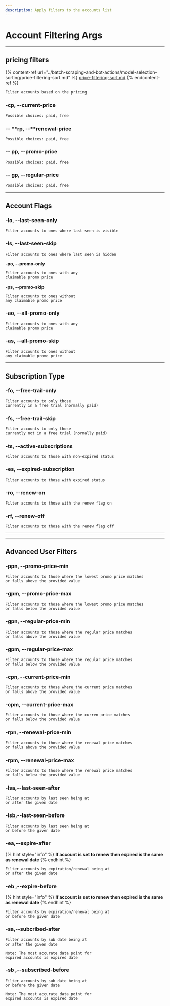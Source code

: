 ```yaml
---
description: Apply filters to the accounts list
---
```


# Account Filtering Args

***

## pricing filters

{% content-ref url="../batch-scraping-and-bot-actions/model-selection-sorting/price-filtering-sort.md" %}
[price-filtering-sort.md](../batch-scraping-and-bot-actions/model-selection-sorting/price-filtering-sort.md)
{% endcontent-ref %}

```
Filter accounts based on the pricing 
```

### -cp, --current-price

```
Possible choices: paid, free
```

### _--_ **rp, --**renewal-price

```
Possible choices: paid, free
```

### _--_ **pp, --promo-price**

```
Possible choices: paid, free
```

### **-- gp, --regular-price**

```
Possible choices: paid, free
```

***

## Account Flags

### **-lo, --last-seen-only**

```
Filter accounts to ones where last seen is visible
```

### **-ls, --last-seen-skip**

```
Filter accounts to ones where last seen is hidden
```

**-po, --promo-only**

```
Filter accounts to ones with any 
claimable promo price
```

**-ps, --promo-skip**

```
Filter accounts to ones without
any claimable promo price
```

### **-ao, --all-promo-only**

```
Filter accounts to ones with any 
claimable promo price
```

### **-as, --all-promo-skip**

```
Filter accounts to ones without
any claimable promo price
```



***

## Subscription Type

### **-fo, --free-trail-only**

```
Filter accounts to only those 
currently in a free trial (normally paid)
```

### **-fs, --free-trail-skip**

```
Filter accounts to only those 
currently not in a free trial (normally paid)
```

### **-ts, --active-subscriptions**

```
Filter accounts to those with non-expired status
```

### **-es, --expired-subscription**

```
Filter accounts to those with expired status
```

### **-ro, --renew-on**

```
Filter accounts to those with the renew flag on
```

### **-rf, --renew-off**

```
Filter accounts to those with the renew flag off
```



***

***

## Advanced User Filters

### -ppn, --promo-price-min

```
Filter accounts to those where the lowest promo price matches 
or falls above the provided value
```

### -gpm, --promo-price-max

```
Filter accounts to those where the lowest promo price matches 
or falls below the provided value
```

### -gpn, --regular-price-min

```
Filter accounts to those where the regular price matches 
or falls above the provided value
```

### -gpm, --regular-price-max

```
Filter accounts to those where the regular price matches 
or falls below the provided value
```

### -cpn, --current-price-min

```
Filter accounts to those where the current price matches 
or falls above the provided value
```

### -cpm, --current-price-max

```
Filter accounts to those where the curren price matches 
or falls below the provided value
```

### -rpn, --renewal-price-min

```
Filter accounts to those where the renewal price matches 
or falls above the provided value
```

### -rpm, --renewal-price-max

```
Filter accounts to those where the renewal price matches 
or falls below the provided value
```

### -lsa,--last-seen-after

```
Filter accounts by last seen being at 
or after the given date
```

### -lsb,--last-seen-before

```
Filter accounts by last seen being at 
or before the given date
```



### -ea,--expire-after

{% hint style="info" %}
**If account is set to renew then expired is the same as renewal date**
{% endhint %}

```
Filter accounts by expiration/renewal being at 
or after the given date
```

### -eb ,--expire-before

{% hint style="info" %}
**If account is set to renew then expired is the same as renewal date**
{% endhint %}

```
Filter accounts by expiration/renewal being at 
or before the given date
```

### -sa,--subcribed-after

```
Filter accounts by sub date being at 
or after the given date

Note: The most accurate data point for 
expired accounts is expired date
```

### -sb ,--subscribed-before

```
Filter accounts by sub date being at 
or before the given date

Note: The most accurate data point for 
expired accounts is expired date
```
